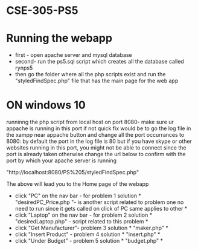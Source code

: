 # CSE-305-PS5

# Running the webapp
* first - open apache server and mysql database
* second- run the ps5.sql script which creates all the database called rynps5
* then go the folder where all the php scripts exist and run the "styledFindSpec.php" file that has the main page for the web app

# ON windows 10
   runninng the php script from local host on port 8080- make sure ur appache is running in this port
   if not quick fix would be to go the log file in the xampp near appache button and change all the port occurrances to 8080:
        by default the port in the log file is 80 but if you have skype or other websites running in this port, you might not be able to    connect since the port is already taken
        otherwise change the url below to confirm with the port by which your apache server is running
        
 "http://localhost:8080/PS%205/styledFindSpec.php"
 
 The above will lead you to the Home page of the webapp
 * click "PC" on the nav bar - for problem 1 solution
                 * "desiredPC_Price.php "- is another script related to problem one no need to run since it gets called on click of PC same applies to other *
* click "Laptop" on the nav bar - for problem 2 solution
                 * "desiredLaptop.php" - script related to this problem *
* click "Get Manufacturer"- problem 3 solution
                  * "maker.php" *
* click "Insert Product" - problem 4 solution
                  * "insert.php" *
* click "Under Budget" - problem 5 solution
                  * "budget.php" *
         

 
